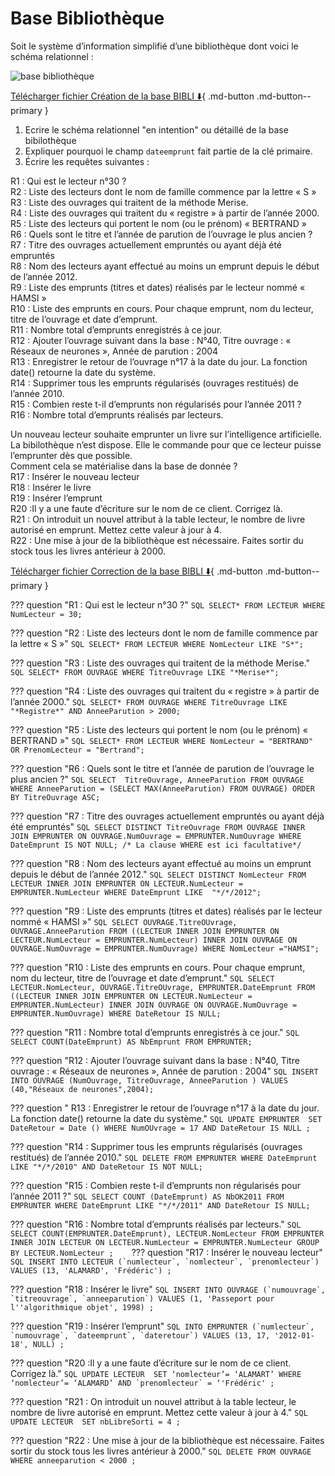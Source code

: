 # Base Bibliothèque
Soit le système d’information simplifié d’une bibliothèque dont voici le schéma relationnel :
 
![base bibliothèque](./data/bibli.png)

[Télécharger fichier Création de la base BIBLI :arrow_down:](./data/script_creation_bibli.sql){ .md-button .md-button--primary }

1. Ecrire le schéma relationnel "en intention" ou détaillé de la base bibilothèque
2. Expliquer pourquoi le champ `dateemprunt` fait partie de la clé primaire. <br/>
3. Écrire les requêtes suivantes : <br/>

R1 : Qui est le lecteur n°30 ? <br/>
R2 : Liste des lecteurs dont le nom de famille commence par la lettre « S » <br/>
R3 : Liste des ouvrages qui traitent de la méthode Merise. <br/>
R4 : Liste des ouvrages qui traitent du « registre » à partir de l’année 2000. <br/>
R5 : Liste des lecteurs qui portent le nom (ou le prénom) « BERTRAND » <br/>
R6 : Quels sont le titre et l’année de parution de l’ouvrage le plus ancien ?<br/>
R7 : Titre des ouvrages actuellement empruntés ou ayant déjà été empruntés <br/>
R8 : Nom des lecteurs ayant effectué au moins un emprunt depuis le début de l’année 2012. <br/>
R9 : Liste des emprunts (titres et dates) réalisés par le lecteur nommé « HAMSI » <br/>
R10 : Liste des emprunts en cours. Pour chaque emprunt, nom du lecteur, titre de l’ouvrage et date d’emprunt. <br/>
R11 : Nombre total d’emprunts enregistrés à ce jour. <br/>
R12 : Ajouter l’ouvrage suivant dans la base : N°40, Titre ouvrage : « Réseaux de neurones », Année de parution : 2004 <br/>
R13 : Enregistrer le retour de l’ouvrage n°17 à la date du jour. La fonction date() retourne la date du système. <br/>
R14 : Supprimer tous les emprunts régularisés (ouvrages restitués) de l’année 2010. <br/>
R15 : Combien reste t-il d’emprunts non régularisés pour l’année 2011 ? <br/>
R16 : Nombre total d’emprunts réalisés par lecteurs.<br/>

Un nouveau lecteur souhaite emprunter un livre sur l’intelligence artificielle. La bibilothèque n’est dispose. Elle le commande pour que ce lecteur puisse l’emprunter dès que possible.<br/>
Comment cela se matérialise dans la base de donnée ?<br/>
R17 : Insérer le nouveau lecteur<br/>
R18 : Insérer le livre <br/>
R19 : Insérer l’emprunt<br/>
R20 :Il y a une faute d’écriture sur le nom de ce client. Corrigez là.<br/>
R21 : On introduit un nouvel attribut à la table lecteur, le nombre de livre autorisé en emprunt. Mettez cette valeur à jour à 4.<br/>
R22 : Une mise à jour de la bibliothèque est nécessaire. Faites sortir du stock tous les livres antérieur à 2000.<br/>

[Télécharger fichier Correction de la base BIBLI :arrow_down:](./data/chap2_corrige_requete_bibli.txt){ .md-button .md-button--primary }

??? question "R1 : Qui est le lecteur n°30 ?"
    ```SQL
    SELECT*
    FROM LECTEUR
    WHERE NumLecteur = 30;
    ```

??? question "R2 : Liste des lecteurs dont le nom de famille commence par la lettre « S »"
    ```SQL
    SELECT*
    FROM LECTEUR
    WHERE NomLecteur LIKE "S*";
    ```

??? question "R3 : Liste des ouvrages qui traitent de la méthode Merise."
    ```SQL
    SELECT*
    FROM OUVRAGE
    WHERE TitreOuvrage LIKE "*Merise*";
    ```

??? question "R4 : Liste des ouvrages qui traitent du « registre » à partir de l’année 2000."
    ```SQL
    SELECT*
    FROM OUVRAGE
    WHERE TitreOuvrage LIKE "*Registre*"
    AND AnneeParution > 2000;
    ```

??? question "R5 : Liste des lecteurs qui portent le nom (ou le prénom) « BERTRAND »"
    ```SQL
    SELECT*
    FROM LECTEUR
    WHERE NomLecteur = "BERTRAND"
    OR PrenomLecteur = "Bertrand";
    ```

??? question "R6 : Quels sont le titre et l’année de parution de l’ouvrage le plus ancien ?"
    ```SQL
    SELECT  TitreOuvrage, AnneeParution
    FROM OUVRAGE
    WHERE AnneeParution = (SELECT MAX(AnneeParution)
    FROM OUVRAGE)
    ORDER BY TitreOuvrage ASC;
    ```

??? question "R7 : Titre des ouvrages actuellement empruntés ou ayant déjà été empruntés"
    ```SQL
    SELECT DISTINCT TitreOuvrage
    FROM OUVRAGE
    INNER JOIN EMPRUNTER
    ON OUVRAGE.NumOuvrage = EMPRUNTER.NumOuvrage
    WHERE DateEmprunt IS NOT NULL; /* La clause WHERE est ici facultative*/
    ```

??? question "R8 : Nom des lecteurs ayant effectué au moins un emprunt depuis le début de l’année 2012."
    ```SQL
    SELECT DISTINCT NomLecteur
    FROM LECTEUR
    INNER JOIN EMPRUNTER
    ON LECTEUR.NumLecteur = EMPRUNTER.NumLecteur
    WHERE DateEmprunt LIKE  "*/*/2012";
    ```

??? question "R9 : Liste des emprunts (titres et dates) réalisés par le lecteur nommé « HAMSI »"
    ```SQL
    SELECT OUVRAGE.TitreOUvrage, OUVRAGE.AnneeParution
    FROM ((LECTEUR
    INNER JOIN EMPRUNTER
    ON LECTEUR.NumLecteur = EMPRUNTER.NumLecteur)
    INNER JOIN OUVRAGE
    ON OUVRAGE.NumOuvrage = EMPRUNTER.NumOuvrage)
    WHERE NomLecteur ="HAMSI";
    ```

??? question "R10 : Liste des emprunts en cours. Pour chaque emprunt, nom du lecteur, titre de l’ouvrage et date d’emprunt."
    ```SQL
    SELECT LECTEUR.NomLecteur, OUVRAGE.TitreOUvrage, EMPRUNTER.DateEmprunt
    FROM ((LECTEUR
    INNER JOIN EMPRUNTER
    ON LECTEUR.NumLecteur = EMPRUNTER.NumLecteur)
    INNER JOIN OUVRAGE
    ON OUVRAGE.NumOuvrage = EMPRUNTER.NumOuvrage)
    WHERE DateRetour IS NULL;
    ```

??? question "R11 : Nombre total d’emprunts enregistrés à ce jour."
    ```SQL
    SELECT COUNT(DateEmprunt) AS NbEmprunt
    FROM EMPRUNTER;
    ```

??? question "R12 : Ajouter l’ouvrage suivant dans la base : N°40, Titre ouvrage : « Réseaux de neurones », Année de parution : 2004"
    ```SQL
    INSERT INTO OUVRAGE (NumOuvrage, TitreOuvrage, AnneeParution )
    VALUES (40,"Réseaux de neurones",2004);
    ```

??? question "  R13 : Enregistrer le retour de l’ouvrage n°17 à la date du jour. La fonction date() retourne la date du système."
    ```SQL
    UPDATE EMPRUNTER 
    SET  DateRetour = Date ()
    WHERE NumOUvrage = 17
    AND DateRetour IS NULL ;
    ```

??? question "R14 : Supprimer tous les emprunts régularisés (ouvrages restitués) de l’année 2010."
    ```SQL
    DELETE FROM EMPRUNTER
    WHERE DateEmprunt LIKE "*/*/2010"
    AND DateRetour IS NOT NULL;
    ```

??? question "R15 : Combien reste t-il d’emprunts non régularisés pour l’année 2011 ?"
    ```SQL
    SELECT COUNT (DateEmprunt) AS NbOK2011
    FROM EMPRUNTER
    WHERE DateEmprunt LIKE "*/*/2011"
    AND DateRetour IS NULL;
    ```

??? question "R16 : Nombre total d’emprunts réalisés par lecteurs."
    ```SQL
    SELECT COUNT(EMPRUNTER.DateEmprunt), LECTEUR.NomLecteur
    FROM EMPRUNTER
    INNER JOIN LECTEUR
    ON LECTEUR.NumLecteur = EMPRUNTER.NumLecteur
    GROUP BY LECTEUR.NomLecteur ;
    ```
 
??? question "R17 : Insérer le nouveau lecteur"
    ```SQL
    INSERT INTO LECTEUR (`numlecteur`, `nomlecteur`, `prenomlecteur`) VALUES
    (13, 'ALAMARD', 'Frédéric') ;
    ```

??? question "R18 : Insérer le livre"
    ```SQL
    INSERT INTO OUVRAGE (`numouvrage`, `titreouvrage`, `anneeparution`) VALUES
    (1, 'Passeport pour l''algorithmique objet', 1998) ;
    ```

??? question "R19 : Insérer l’emprunt"
    ```SQL
    INTO EMPRUNTER (`numlecteur`, `numouvrage`, `dateemprunt`, `dateretour`) VALUES (13, 17, '2012-01-18', NULL) ;
    ```

??? question "R20 :Il y a une faute d’écriture sur le nom de ce client. Corrigez là."
    ```SQL
    UPDATE LECTEUR 
    SET ‘nomlecteur’= ‘ALAMART’
    WHERE ‘nomlecteur’= ‘ALAMARD’ AND `prenomlecteur` = ‘'Frédéric' ;
    ```

??? question "R21 : On introduit un nouvel attribut à la table lecteur, le nombre de livre autorisé en emprunt. Mettez cette valeur à jour à 4."
    ```SQL
    UPDATE LECTEUR 
    SET nbLibreSorti = 4 ;
    ```

??? question "R22 : Une mise à jour de la bibliothèque est nécessaire. Faites sortir du stock tous les livres antérieur à 2000."
    ```SQL
    DELETE FROM OUVRAGE 
    WHERE anneeparution < 2000 ;
    ```




